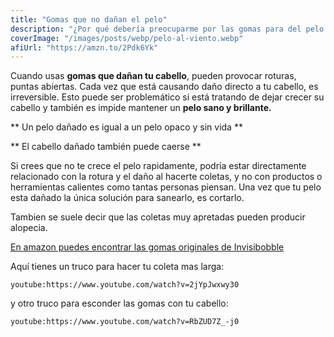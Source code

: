 ```yaml
---
title: "Gomas que no dañan el pelo"
description: "¿Por qué debería preocuparme por las gomas para del pelo que  dañan tu cabello?"
coverImage: "/images/posts/webp/pelo-al-viento.webp"
afiUrl: "https://amzn.to/2Pdk6Yk"
---
```


Cuando usas **gomas que dañan tu cabello**, pueden provocar roturas, puntas abiertas. Cada vez que está causando daño directo a tu cabello, es irreversible. Esto puede ser problemático si está tratando de dejar crecer su cabello y también es impide mantener un **pelo sano y brillante.**

** Un pelo dañado es igual a un pelo opaco y sin vida **

** El cabello dañado también puede caerse **

Si crees que no te crece el pelo rapidamente, podría estar directamente relacionado con la rotura y el daño al hacerte coletas, y no con productos o herramientas calientes como tantas personas piensan.
Una vez que tu pelo esta dañado la única solución para sanearlo, es cortarlo.

Tambien se suele decir que las coletas muy apretadas pueden producir alopecia.


[En amazon puedes encontrar las gomas originales de Invisibobble](https://amzn.to/2Pdk6Yk)


Aquí tienes un truco para hacer tu coleta mas larga:

`youtube:https://www.youtube.com/watch?v=2jYpJwxwy30`

y otro truco para esconder las gomas con tu cabello:

`youtube:https://www.youtube.com/watch?v=RbZUD7Z_-j0`